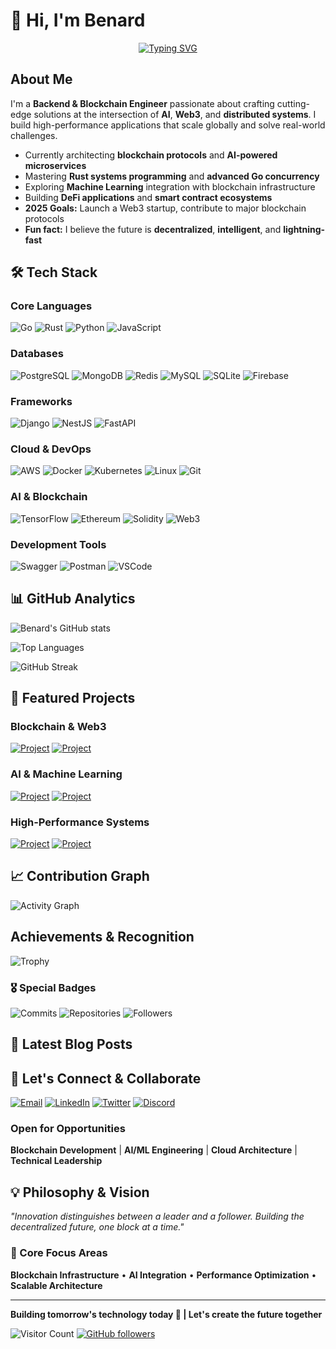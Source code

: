 # 👋 Hi, I'm Benard

<div align="center">
  
[![Typing SVG](https://readme-typing-svg.demolab.com?font=Fira+Code&size=22&duration=4000&pause=2000&color=36BCF7&center=true&vCenter=true&width=700&lines=Backend+%26+Blockchain+Engineer;Go+%7C+Rust+%7C+Python+%7C+JavaScript;AI+%26+Web3+Enthusiast;Cloud+Architecture+Specialist;Building+the+Future+of+Tech)](https://git.io/typing-svg)

</div>

## About Me

I'm a **Backend & Blockchain Engineer** passionate about crafting cutting-edge solutions at the intersection of **AI**, **Web3**, and **distributed systems**. I build high-performance applications that scale globally and solve real-world challenges.

- Currently architecting **blockchain protocols** and **AI-powered microservices**
- Mastering **Rust systems programming** and **advanced Go concurrency**
- Exploring **Machine Learning** integration with blockchain infrastructure
- Building **DeFi applications** and **smart contract ecosystems**
- **2025 Goals:** Launch a Web3 startup, contribute to major blockchain protocols
- **Fun fact:** I believe the future is **decentralized**, **intelligent**, and **lightning-fast**

## 🛠️ Tech Stack

<div align="left">

### Core Languages
![Go](https://img.shields.io/badge/Go-00ADD8?style=for-the-badge&logo=go&logoColor=white)
![Rust](https://img.shields.io/badge/Rust-000000?style=for-the-badge&logo=rust&logoColor=white)
![Python](https://img.shields.io/badge/Python-3776AB?style=for-the-badge&logo=python&logoColor=white)
![JavaScript](https://img.shields.io/badge/JavaScript-F7DF1E?style=for-the-badge&logo=javascript&logoColor=black)

### Databases
![PostgreSQL](https://img.shields.io/badge/PostgreSQL-316192?style=for-the-badge&logo=postgresql&logoColor=white)
![MongoDB](https://img.shields.io/badge/MongoDB-4EA94B?style=for-the-badge&logo=mongodb&logoColor=white)
![Redis](https://img.shields.io/badge/Redis-DC382D?style=for-the-badge&logo=redis&logoColor=white)
![MySQL](https://img.shields.io/badge/MySQL-4479A1?style=for-the-badge&logo=mysql&logoColor=white)
![SQLite](https://img.shields.io/badge/SQLite-07405E?style=for-the-badge&logo=sqlite&logoColor=white)
![Firebase](https://img.shields.io/badge/Firebase-FFCA28?style=for-the-badge&logo=firebase&logoColor=black)

### Frameworks
![Django](https://img.shields.io/badge/Django-092E20?style=for-the-badge&logo=django&logoColor=white)
![NestJS](https://img.shields.io/badge/NestJS-E0234E?style=for-the-badge&logo=nestjs&logoColor=white)
![FastAPI](https://img.shields.io/badge/FastAPI-009688?style=for-the-badge&logo=fastapi&logoColor=white)

### Cloud & DevOps
![AWS](https://img.shields.io/badge/AWS-232F3E?style=for-the-badge&logo=amazon-aws&logoColor=white)
![Docker](https://img.shields.io/badge/Docker-2496ED?style=for-the-badge&logo=docker&logoColor=white)
![Kubernetes](https://img.shields.io/badge/Kubernetes-326CE5?style=for-the-badge&logo=kubernetes&logoColor=white)
![Linux](https://img.shields.io/badge/Linux-FCC624?style=for-the-badge&logo=linux&logoColor=black)
![Git](https://img.shields.io/badge/Git-F05032?style=for-the-badge&logo=git&logoColor=white)

### AI & Blockchain
![TensorFlow](https://img.shields.io/badge/TensorFlow-FF6F00?style=for-the-badge&logo=tensorflow&logoColor=white)
![Ethereum](https://img.shields.io/badge/Ethereum-3C3C3D?style=for-the-badge&logo=ethereum&logoColor=white)
![Solidity](https://img.shields.io/badge/Solidity-363636?style=for-the-badge&logo=solidity&logoColor=white)
![Web3](https://img.shields.io/badge/Web3-F16822?style=for-the-badge&logo=web3.js&logoColor=white)

### Development Tools
![Swagger](https://img.shields.io/badge/Swagger-85EA2D?style=for-the-badge&logo=swagger&logoColor=black)
![Postman](https://img.shields.io/badge/Postman-FF6C37?style=for-the-badge&logo=postman&logoColor=white)
![VSCode](https://img.shields.io/badge/VSCode-007ACC?style=for-the-badge&logo=visual-studio-code&logoColor=white)

</div>

## 📊 GitHub Analytics

<div align="left">
  
![Benard's GitHub stats](https://github-readme-stats.vercel.app/api?username=benardopiyo&show_icons=true&theme=tokyonight&hide_border=true&count_private=true)

![Top Languages](https://github-readme-stats.vercel.app/api/top-langs/?username=benardopiyo&layout=compact&theme=tokyonight&hide_border=true)

![GitHub Streak](https://github-readme-streak-stats.herokuapp.com/?user=benardopiyo&theme=tokyonight&hide_border=true)

</div>

## 🎯 Featured Projects

<div align="left">

### Blockchain & Web3
[![Project](https://img.shields.io/badge/🌐_DeFi_Protocol-FF6B6B?style=for-the-badge&logoColor=white)](https://github.com/benardopiyo/defi-protocol)
[![Project](https://img.shields.io/badge/⚡_Smart_Contracts-4ECDC4?style=for-the-badge&logoColor=white)](https://github.com/benardopiyo/smart-contracts)

### AI & Machine Learning
[![Project](https://img.shields.io/badge/🧠_AI_Microservices-FFE66D?style=for-the-badge&logoColor=black)](https://github.com/benardopiyo/ai-microservices)
[![Project](https://img.shields.io/badge/📊_Data_Pipeline-A8E6CF?style=for-the-badge&logoColor=black)](https://github.com/benardopiyo/data-pipeline)

### High-Performance Systems
[![Project](https://img.shields.io/badge/🚀_Go_Microservices-00D4AA?style=for-the-badge&logoColor=white)](https://github.com/benardopiyo/go-microservices)
[![Project](https://img.shields.io/badge/🦀_Rust_Engine-F67E7D?style=for-the-badge&logoColor=white)](https://github.com/benardopiyo/rust-engine)

</div>

## 📈 Contribution Graph

![Activity Graph](https://github-readme-activity-graph.vercel.app/graph?username=benardopiyo&bg_color=1a1b27&color=38bdae&line=70a5fd&point=bf91f3&area=true&hide_border=true)

## Achievements & Recognition

<div align="left">

![Trophy](https://github-profile-trophy.vercel.app/?username=benardopiyo&theme=tokyonight&no-frame=true&row=2&column=3)

### 🎖️ Special Badges
![Commits](https://img.shields.io/badge/Total_Commits-1000+-00ADD8?style=for-the-badge&logo=git&logoColor=white)
![Repositories](https://img.shields.io/badge/Public_Repos-25+-4ECDC4?style=for-the-badge&logo=github&logoColor=white)
![Followers](https://img.shields.io/badge/Followers-100+-FF6B6B?style=for-the-badge&logo=github&logoColor=white)

</div>

## 📝 Latest Blog Posts
<!-- BLOG-POST-LIST:START -->
<!-- Add your blog posts here if you have any -->
<!-- BLOG-POST-LIST:END -->

## 🤝 Let's Connect & Collaborate

<div align="left">

[![Email](https://img.shields.io/badge/Email-D14836?style=for-the-badge&logo=gmail&logoColor=white)](mailto:benardopiyo13@gmail.com)
[![LinkedIn](https://img.shields.io/badge/LinkedIn-0077B5?style=for-the-badge&logo=linkedin&logoColor=white)](https://linkedin.com/in/benard-opiyo)
[![Twitter](https://img.shields.io/badge/Twitter-1DA1F2?style=for-the-badge&logo=twitter&logoColor=white)](https://twitter.com/benardopiyo)
[![Discord](https://img.shields.io/badge/Discord-5865F2?style=for-the-badge&logo=discord&logoColor=white)](https://discord.gg/yourinvite)

### Open for Opportunities
**Blockchain Development** | **AI/ML Engineering** | **Cloud Architecture** | **Technical Leadership**

</div>

## 💡 Philosophy & Vision

<div align="left">
  
*"Innovation distinguishes between a leader and a follower. Building the decentralized future, one block at a time."*

### 🎯 Core Focus Areas
**Blockchain Infrastructure** • **AI Integration** • **Performance Optimization** • **Scalable Architecture**

</div>

---

<div align="left">
  
**Building tomorrow's technology today 🚀 | Let's create the future together**

![Visitor Count](https://komarev.com/ghpvc/?username=benardopiyo&color=blueviolet&style=flat-square&label=Profile+Views)
[![GitHub followers](https://img.shields.io/github/followers/benardopiyo?style=social)](https://github.com/benardopiyo)

</div>
